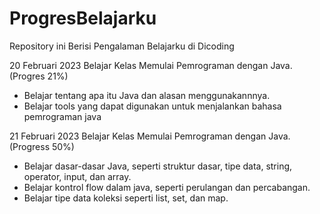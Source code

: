# ProgresBelajarku
Repository ini Berisi Pengalaman Belajarku di Dicoding

20 Februari 2023
Belajar Kelas Memulai Pemrograman dengan Java. (Progres 21%)
  * Belajar tentang apa itu Java dan alasan menggunakannnya.
  * Belajar tools yang dapat digunakan untuk menjalankan bahasa pemrograman java

21 Februari 2023
Belajar Kelas Memulai Pemrograman dengan Java. (Progress 50%)
 * Belajar dasar-dasar Java, seperti struktur dasar, tipe data, string, operator, input, dan array.
 * Belajar kontrol flow dalam java, seperti perulangan dan percabangan.
 * Belajar tipe data koleksi seperti list, set, dan map.
